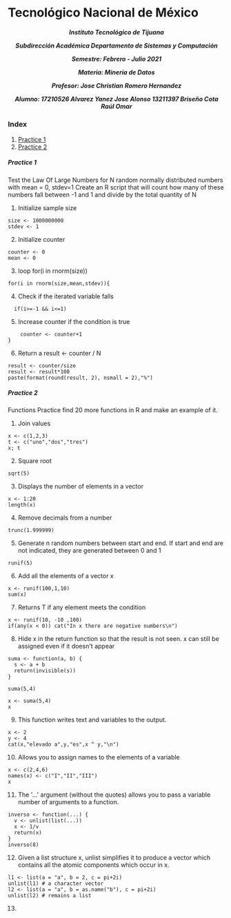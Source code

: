 <h1>Tecnológico Nacional de México</h1>
<h5 style="text-align: center;"> Instituto Tecnológico de Tijuana 

Subdirección Académica 
Departamento de Sistemas y Computación 

Semestre: Febrero - Julio 2021

Materia:
Mineria de Datos

Profesor: 
Jose Christian Romero Hernandez

Alumno: 
17210526 Alvarez Yanez Jose Alonso
13211397 Briseño Cota Raúl Omar


 </h5>


### Index

1. [Practice 1](#id1)
2. [Practice 2](#id2)

##### Practice 1<a name="id1"></a>

Test the Law Of Large Numbers for N random normally distributed numbers with mean = 0, stdev=1
Create an R script that will count how many of these numbers fall between -1 and 1 and divide
by the total quantity of N

1. Initialize sample size

~~~
size <- 1000000000
stdev <- 1
~~~
2. Initialize counter
~~~
counter <- 0
mean <- 0
~~~
3. loop for(i in rnorm(size))
~~~
for(i in rnorm(size,mean,stdev)){
~~~
4. Check if the iterated variable falls
~~~
  if(i>=-1 && i<=1)
~~~
5. Increase counter if the condition is true
~~~
    counter <- counter+1
}
~~~    
6. Return a result <- counter / N
~~~
result <- counter/size
result <- result*100
paste(format(round(result, 2), nsmall = 2),"%")
~~~

##### Practice 2<a name="id2"></a>

Functions
Practice find 20 more functions in R and make an example of it.

1. Join values
~~~
x <- c(1,2,3)
t <- c("uno","dos","tres")
x; t
~~~

2. Square root
~~~
sqrt(5)
~~~

3. Displays the number of elements in a vector
~~~
x <- 1:20  
length(x) 
~~~

4. Remove decimals from a number
~~~
trunc(1.999999)
~~~

5. Generate n random numbers between start and end. If start and end are not indicated, they are generated between 0 and 1
~~~
runif(5)
~~~

6. Add all the elements of a vector x
~~~
x <- runif(100,1,10) 
sum(x) 
~~~

7. Returns T if any element meets the condition
~~~
x <- runif(10, -10 ,100)
if(any(x < 0)) cat("In x there are negative numbers\n")
~~~

8. Hide x in the return function so that the result is not seen. x can still be assigned even if it doesn't appear
~~~
suma <- function(a, b) {
  s <- a + b
  return(invisible(s))
}

suma(5,4)

x <- suma(5,4)
x
~~~

9. This function writes text and variables to the output.
~~~
x <- 2
y <- 4
cat(x,"elevado a",y,"es",x ^ y,"\n")
~~~

10. Allows you to assign names to the elements of a variable
~~~
x <- c(2,4,6)
names(x) <- c("I","II","III") 
x
~~~

11. The '...' argument (without the quotes) allows you to pass a variable number of arguments to a function.
~~~
inverso <- function(...) {
  v <- unlist(list(...)) 
  x <- 1/v
  return(x)
}
inverso(8)
~~~

12. Given a list structure x, unlist simplifies it to produce a vector which contains all the atomic components which occur in x.
~~~
l1 <- list(a = "a", b = 2, c = pi+2i)
unlist(l1) # a character vector
l2 <- list(a = "a", b = as.name("b"), c = pi+2i)
unlist(l2) # remains a list
~~~

13. 
